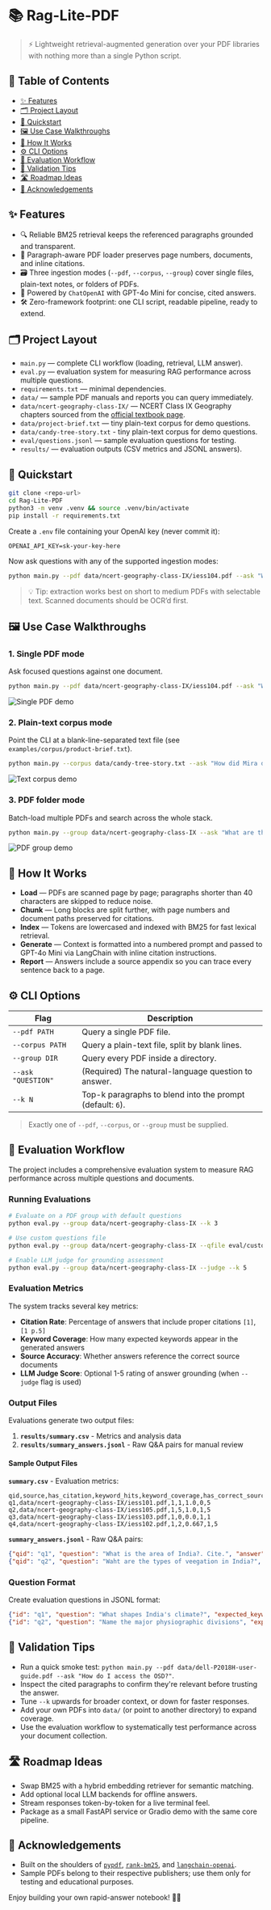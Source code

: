# 📚 Rag-Lite-PDF


> ⚡️ Lightweight retrieval-augmented generation over your PDF libraries with nothing more than a single Python script.

## 🧭 Table of Contents
- [✨ Features](#-features)
- [🗂️ Project Layout](#-project-layout)
- [🚀 Quickstart](#-quickstart)
- [🖼️ Use Case Walkthroughs](#-use-case-walkthroughs)
- [🧠 How It Works](#-how-it-works)
- [⚙️ CLI Options](#-cli-options)
- [🧪 Evaluation Workflow](#-evaluation-workflow)
- [🧪 Validation Tips](#-validation-tips)
- [🛣️ Roadmap Ideas](#-roadmap-ideas)
- [🙌 Acknowledgements](#-acknowledgements)

## ✨ Features
- 🔍 Reliable BM25 retrieval keeps the referenced paragraphs grounded and transparent.
- 🧾 Paragraph-aware PDF loader preserves page numbers, documents, and inline citations.
- 🗃️ Three ingestion modes (`--pdf`, `--corpus`, `--group`) cover single files, plain-text notes, or folders of PDFs.
- 🤖 Powered by `ChatOpenAI` with GPT-4o Mini for concise, cited answers.
- 🛠️ Zero-framework footprint: one CLI script, readable pipeline, ready to extend.

## 🗂️ Project Layout
- `main.py` — complete CLI workflow (loading, retrieval, LLM answer).
- `eval.py` — evaluation system for measuring RAG performance across multiple questions.
- `requirements.txt` — minimal dependencies.
- `data/` — sample PDF manuals and reports you can query immediately.
- `data/ncert-geography-class-IX/` — NCERT Class IX Geography chapters sourced from the [official textbook page](https://ncert.nic.in/textbook.php?iess1=2-6).
- `data/project-brief.txt` — tiny plain-text corpus for demo questions.
- `data/candy-tree-story.txt` - tiny plain-text corpus for demo questions.
- `eval/questions.jsonl` — sample evaluation questions for testing.
- `results/` — evaluation outputs (CSV metrics and JSONL answers).

## 🚀 Quickstart

```bash
git clone <repo-url>
cd Rag-Lite-PDF
python3 -m venv .venv && source .venv/bin/activate
pip install -r requirements.txt
```

Create a `.env` file containing your OpenAI key (never commit it):

```dotenv
OPENAI_API_KEY=sk-your-key-here
```

Now ask questions with any of the supported ingestion modes:

```bash
python main.py --pdf data/ncert-geography-class-IX/iess104.pdf --ask "What shapes India's climate?"
```

> 💡 Tip: extraction works best on short to medium PDFs with selectable text. Scanned documents should be OCR’d first.

## 🖼️ Use Case Walkthroughs

### 1. Single PDF mode
Ask focused questions against one document.

```bash
python main.py --pdf data/ncert-geography-class-IX/iess104.pdf --ask "What is the focus of Chapter 4?"
```

![Single PDF demo](docs/screenshots/single-pdf.svg)

### 2. Plain-text corpus mode
Point the CLI at a blank-line-separated text file (see `examples/corpus/product-brief.txt`).

```bash
python main.py --corpus data/candy-tree-story.txt --ask "How did Mira decide to keep the secret safe?"
```

![Text corpus demo](docs/screenshots/text-corpus.svg)

### 3. PDF folder mode
Batch-load multiple PDFs and search across the whole stack.

```bash
python main.py --group data/ncert-geography-class-IX --ask "What are the major physiographic divisions in India? --k 2"
```

![PDF group demo](docs/screenshots/pdf-group.svg)

## 🧠 How It Works
- **Load** — PDFs are scanned page by page; paragraphs shorter than 40 characters are skipped to reduce noise.
- **Chunk** — Long blocks are split further, with page numbers and document paths preserved for citations.
- **Index** — Tokens are lowercased and indexed with BM25 for fast lexical retrieval.
- **Generate** — Context is formatted into a numbered prompt and passed to GPT-4o Mini via LangChain with inline citation instructions.
- **Report** — Answers include a source appendix so you can trace every sentence back to a page.

## ⚙️ CLI Options

| Flag | Description |
| --- | --- |
| `--pdf PATH` | Query a single PDF file. |
| `--corpus PATH` | Query a plain-text file, split by blank lines. |
| `--group DIR` | Query every PDF inside a directory. |
| `--ask "QUESTION"` | (Required) The natural-language question to answer. |
| `--k N` | Top-k paragraphs to blend into the prompt (default: `6`). |

> Exactly one of `--pdf`, `--corpus`, or `--group` must be supplied.

## 🧪 Evaluation Workflow

The project includes a comprehensive evaluation system to measure RAG performance across multiple questions and documents.

### Running Evaluations

```bash
# Evaluate on a PDF group with default questions
python eval.py --group data/ncert-geography-class-IX --k 3

# Use custom questions file
python eval.py --group data/ncert-geography-class-IX --qfile eval/custom_questions.jsonl

# Enable LLM judge for grounding assessment
python eval.py --group data/ncert-geography-class-IX --judge --k 5
```

### Evaluation Metrics

The system tracks several key metrics:

- **Citation Rate**: Percentage of answers that include proper citations `[1]`, `[1 p.5]`
- **Keyword Coverage**: How many expected keywords appear in the generated answers
- **Source Accuracy**: Whether answers reference the correct source documents
- **LLM Judge Score**: Optional 1-5 rating of answer grounding (when `--judge` flag is used)

### Output Files

Evaluations generate two output files:

1. **`results/summary.csv`** - Metrics and analysis data
2. **`results/summary_answers.jsonl`** - Raw Q&A pairs for manual review

#### Sample Output Files

**`summary.csv`** - Evaluation metrics:
```csv
qid,source,has_citation,keyword_hits,keyword_coverage,has_correct_source,judge_grounding_1to5
q1,data/ncert-geography-class-IX/iess101.pdf,1,1,1.0,0,5
q2,data/ncert-geography-class-IX/iess105.pdf,1,5,1.0,1,5
q3,data/ncert-geography-class-IX/iess103.pdf,1,0,0.0,1,1
q4,data/ncert-geography-class-IX/iess102.pdf,1,2,0.667,1,5
```

**`summary_answers.jsonl`** - Raw Q&A pairs:
```json
{"qid": "q1", "question": "What is the area of India?. Cite.", "answer": "The area of India is approximately 3.28 million square kilometers, which accounts for 2.4 percent of the world's area [1 p.1].\n\nSources:\n[1 p.1 data/ncert-geography-class-IX/iess106.pdf]\n[2 p.1 data/ncert-geography-class-IX/iess104.pdf]\n[3 p.5 data/ncert-geography-class-IX/iess105.pdf]\n[4 p.10 data/ncert-geography-class-IX/iess104.pdf]\n[5 p.1 data/ncert-geography-class-IX/iess102.pdf]"}
{"qid": "q2", "question": "Waht are the types of veegation in India?", "answer": "India has several major types of natural vegetation, which are identified as follows:\n\n1. Tropical Evergreen Forests\n2. Tropical Deciduous Forests\n3. Tropical Thorn Forests and Scrubs\n4. Montane Forests\n5. Mangrove Forests [1 p.5].\n\nSources:\n[1 p.1 data/ncert-geography-class-IX/iess105.pdf]\n[2 p.9 data/ncert-geography-class-IX/iess105.pdf]\n[3 p.10 data/ncert-geography-class-IX/iess104.pdf]\n[4 p.8 data/ncert-geography-class-IX/iess103.pdf]\n[5 p.1 data/ncert-geography-class-IX/iess106.pdf]"}
```

### Question Format

Create evaluation questions in JSONL format:

```json
{"id": "q1", "question": "What shapes India's climate?", "expected_keywords": ["monsoon", "latitude", "altitude"], "document": "iess104.pdf"}
{"id": "q2", "question": "Name the major physiographic divisions", "expected_keywords": ["Himalayas", "Indo-Gangetic", "Peninsular"], "document": "iess106.pdf"}
```

## 🧪 Validation Tips
- Run a quick smoke test: `python main.py --pdf data/dell-P2018H-user-guide.pdf --ask "How do I access the OSD?"`.
- Inspect the cited paragraphs to confirm they're relevant before trusting the answer.
- Tune `--k` upwards for broader context, or down for faster responses.
- Add your own PDFs into `data/` (or point to another directory) to expand coverage.
- Use the evaluation workflow to systematically test performance across your document collection.

## 🛣️ Roadmap Ideas
- Swap BM25 with a hybrid embedding retriever for semantic matching.
- Add optional local LLM backends for offline answers.
- Stream responses token-by-token for a live terminal feel.
- Package as a small FastAPI service or Gradio demo with the same core pipeline.

## 🙌 Acknowledgements
- Built on the shoulders of [`pypdf`](https://pypi.org/project/pypdf/), [`rank-bm25`](https://pypi.org/project/rank-bm25/), and [`langchain-openai`](https://python.langchain.com/docs/integrations/chat/openai).
- Sample PDFs belong to their respective publishers; use them only for testing and educational purposes.

Enjoy building your own rapid-answer notebook! 💬✨

